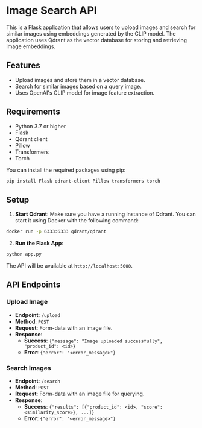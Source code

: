 # Image Search API

This is a Flask application that allows users to upload images and search for similar images using embeddings generated by the CLIP model. The application uses Qdrant as the vector database for storing and retrieving image embeddings.

## Features

- Upload images and store them in a vector database.
- Search for similar images based on a query image.
- Uses OpenAI's CLIP model for image feature extraction.

## Requirements

- Python 3.7 or higher
- Flask
- Qdrant client
- Pillow
- Transformers
- Torch

You can install the required packages using pip:

```bash
pip install Flask qdrant-client Pillow transformers torch
```

## Setup

1.  **Start Qdrant**: Make sure you have a running instance of Qdrant. You can start it using Docker with the following command:

```bash
docker run -p 6333:6333 qdrant/qdrant
```

2. **Run the Flask App**: 
```bash
python app.py
```
The API will be available at `http://localhost:5000`.

## API Endpoints

### Upload Image

-   **Endpoint**: `/upload`
-   **Method**: `POST`
-   **Request**: Form-data with an image file.
-   **Response**:
    -   **Success**: `{"message": "Image uploaded successfully", "product_id": <id>}`
    -   **Error**: `{"error": "<error_message>"}`

### Search Images

-   **Endpoint**: `/search`
-   **Method**: `POST`
-   **Request**: Form-data with an image file for querying.
-   **Response**:
    -   **Success**: `{"results": [{"product_id": <id>, "score": <similarity_score>}, ...]}`
    -   **Error**: `{"error": "<error_message>"}`